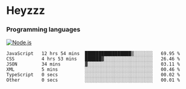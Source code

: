 # Heyzzz  

### Programming languages  

[![Node.js](https://img.shields.io/badge/-Node.js-262626?style=for-the-badge)](https://nodejs.org/ru)

<!--START_SECTION:waka-->

```text
JavaScript   12 hrs 54 mins  █████████████████▒░░░░░░░   69.95 %
CSS          4 hrs 53 mins   ██████▓░░░░░░░░░░░░░░░░░░   26.46 %
JSON         34 mins         ▓░░░░░░░░░░░░░░░░░░░░░░░░   03.11 %
XML          5 mins          ░░░░░░░░░░░░░░░░░░░░░░░░░   00.46 %
TypeScript   0 secs          ░░░░░░░░░░░░░░░░░░░░░░░░░   00.02 %
Other        0 secs          ░░░░░░░░░░░░░░░░░░░░░░░░░   00.01 %
```

<!--END_SECTION:waka-->
